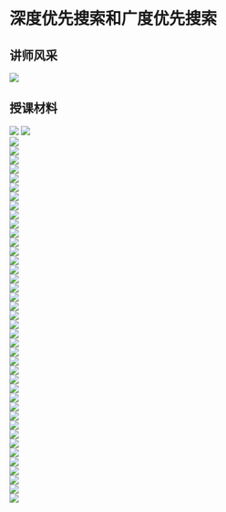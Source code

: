 # 深度优先搜索和广度优先搜索

## 讲师风采
![](../assets/img/lecture-style/讲师风采.jpg)

## 授课材料
![](../assets/img/lecture-style/深度优先搜索和广度优先搜索-0.png)
![](../assets/img/lecture-style/深度优先搜索和广度优先搜索-1.png)  
![](../assets/img/lecture-style/深度优先搜索和广度优先搜索-2.png)  
![](../assets/img/lecture-style/深度优先搜索和广度优先搜索-3.png)  
![](../assets/img/lecture-style/深度优先搜索和广度优先搜索-4.png)  
![](../assets/img/lecture-style/深度优先搜索和广度优先搜索-5.png)  
![](../assets/img/lecture-style/深度优先搜索和广度优先搜索-6.png)  
![](../assets/img/lecture-style/深度优先搜索和广度优先搜索-7.png)  
![](../assets/img/lecture-style/深度优先搜索和广度优先搜索-8.png)  
![](../assets/img/lecture-style/深度优先搜索和广度优先搜索-9.png)  
![](../assets/img/lecture-style/深度优先搜索和广度优先搜索-10.png)  
![](../assets/img/lecture-style/深度优先搜索和广度优先搜索-11.png)  
![](../assets/img/lecture-style/深度优先搜索和广度优先搜索-12.png)  
![](../assets/img/lecture-style/深度优先搜索和广度优先搜索-13.png)  
![](../assets/img/lecture-style/深度优先搜索和广度优先搜索-14.png)  
![](../assets/img/lecture-style/深度优先搜索和广度优先搜索-15.png)  
![](../assets/img/lecture-style/深度优先搜索和广度优先搜索-16.png)  
![](../assets/img/lecture-style/深度优先搜索和广度优先搜索-17.png)  
![](../assets/img/lecture-style/深度优先搜索和广度优先搜索-18.png)  
![](../assets/img/lecture-style/深度优先搜索和广度优先搜索-19.png)  
![](../assets/img/lecture-style/深度优先搜索和广度优先搜索-20.png)  
![](../assets/img/lecture-style/深度优先搜索和广度优先搜索-21.png)  
![](../assets/img/lecture-style/深度优先搜索和广度优先搜索-22.png)  
![](../assets/img/lecture-style/深度优先搜索和广度优先搜索-23.png)  
![](../assets/img/lecture-style/深度优先搜索和广度优先搜索-24.png)  
![](../assets/img/lecture-style/深度优先搜索和广度优先搜索-25.png)  
![](../assets/img/lecture-style/深度优先搜索和广度优先搜索-26.png)  
![](../assets/img/lecture-style/深度优先搜索和广度优先搜索-27.png)  
![](../assets/img/lecture-style/深度优先搜索和广度优先搜索-28.png)  
![](../assets/img/lecture-style/深度优先搜索和广度优先搜索-29.png)  
![](../assets/img/lecture-style/深度优先搜索和广度优先搜索-30.png)  
![](../assets/img/lecture-style/深度优先搜索和广度优先搜索-31.png)  
![](../assets/img/lecture-style/深度优先搜索和广度优先搜索-32.png)  
![](../assets/img/lecture-style/深度优先搜索和广度优先搜索-33.png)  
![](../assets/img/lecture-style/深度优先搜索和广度优先搜索-34.png)  
![](../assets/img/lecture-style/深度优先搜索和广度优先搜索-35.png)  
![](../assets/img/lecture-style/深度优先搜索和广度优先搜索-36.png)  
![](../assets/img/lecture-style/深度优先搜索和广度优先搜索-37.png)  
![](../assets/img/lecture-style/深度优先搜索和广度优先搜索-38.png)  
![](../assets/img/lecture-style/深度优先搜索和广度优先搜索-39.png)  
![](../assets/img/lecture-style/深度优先搜索和广度优先搜索-40.png)  
![](../assets/img/lecture-style/深度优先搜索和广度优先搜索-41.png)